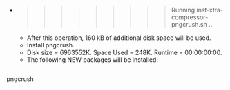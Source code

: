 * >>>>>>>>> Running inst-xtra-compressor-pngcrush.sh ...
  * After this operation, 160 kB of additional disk space will be used.
  * Install pngcrush.
  * Disk size = 6963552K. Space Used = 248K. Runtime = 00:00:00:00.
  * The following NEW packages will be installed:
  ```bash
pngcrush
  ```
